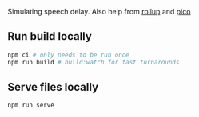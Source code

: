 Simulating speech delay. Also help from [rollup] and [pico]

[rollup]: https://rollupjs.org/guide/en/

## Run build locally

```bash
npm ci # only needs to be run once
npm run build # build:watch for fast turnarounds
```

## Serve files locally

```
npm run serve
```

[rollup]: https://rollupjs.org/guide/en/
[pico]: https://picocss.com/docs/
